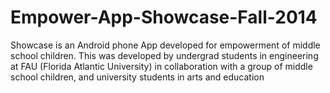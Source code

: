 Empower-App-Showcase-Fall-2014
==============================

Showcase is an Android phone App developed for empowerment of middle school children. This was developed by undergrad students in engineering at FAU (Florida Atlantic University) in collaboration with a group of middle school children, and university students in arts and education
